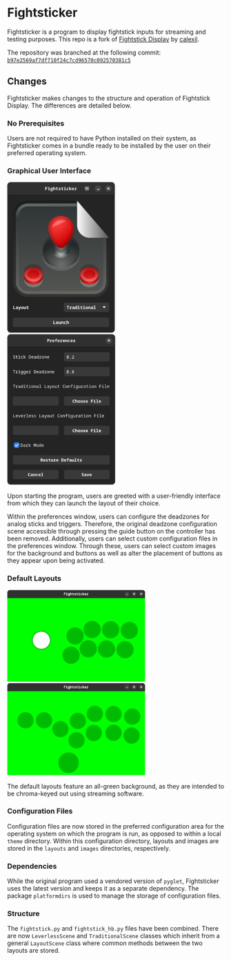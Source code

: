 # Fightsticker

Fightsticker is a program to display fightstick inputs for streaming and
testing purposes. This repo is a fork of
[Fightstick Display](https://github.com/calexil/FightstickDisplay) by
[calexil](https://github.com/calexil).

The repository was branched at the following commit:
[`b97e2569af7df710f24c7cd96570c092570381c5`](https://github.com/calexil/FightstickDisplay/tree/b97e2569af7df710f24c7cd96570c092570381c5)

## Changes

Fightsticker makes changes to the structure and operation of Fightstick
Display. The differences are detailed below.

### No Prerequisites

Users are not required to have Python installed on their system, as
Fightsticker comes in a bundle ready to be installed by the user on their
preferred operating system.

### Graphical User Interface

<img src="screenshots/main.png" alt="Main window" height="350"/>
<img src="screenshots/preferences.png" alt="Main window" height="350"/>

Upon starting the program, users are greeted with a user-friendly interface
from which they can launch the layout of their choice.

Within the preferences window, users can configure the deadzones for analog
sticks and triggers. Therefore, the original deadzone configuration scene
accessible through pressing the guide button on the controller has been
removed. Additionally, users can select custom configuration files in the
preferences window. Through these, users can select custom images for the
background and buttons as well as alter the placement of buttons as they appear
upon being activated.

### Default Layouts 

<img src="screenshots/traditional.png" alt="Main window" width="320"/>
<img src="screenshots/leverless.png" alt="Main window" width="320"/>

The default layouts feature an all-green background, as they are intended to be
chroma-keyed out using streaming software.

### Configuration Files

Configuration files are now stored in the preferred configuration area for the
operating system on which the program is run, as opposed to within a local
`theme` directory. Within this configuration directory, layouts and images are
stored in the `layouts` and `images` directories, respectively.

### Dependencies

While the original program used a vendored version of `pyglet`, Fightsticker
uses the latest version and keeps it as a separate dependency. The package
`platformdirs` is used to manage the storage of configuration files.

### Structure

The `fightstick.py` and `fightstick_hb.py` files have been combined. There are
now `LeverlessScene` and `TraditionalScene` classes which inherit from a
general `LayoutScene` class where common methods between the two layouts are
stored.
